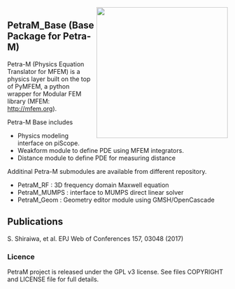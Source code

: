 <img align="right" width="300" height="300" src="https://github.com/piScope/PetraM_Base/blob/master/resources/app_logo.png?raw=true">

## PetraM_Base (Base Package for Petra-M)

Petra-M (Physics Equation Translator for MFEM) is a physics layer built
on the top of PyMFEM, a python wrapper for Modular FEM library
(MFEM: http://mfem.org). 

Petra-M Base includes
 - Physics modeling interface on piScope.
 - Weakform module to define PDE using MFEM integrators.
 - Distance module to define PDE for measuring distance

Additinal Petra-M submodules are available from different repository.
 - PetraM_RF : 3D frequency domain Maxwell equation
 - PetraM_MUMPS : interface to MUMPS direct linear solver
 - PetraM_Geom : Geometry editor module using GMSH/OpenCascade

## Publications
  S. Shiraiwa, et al. EPJ Web of Conferences 157, 03048 (2017)

### Licence
PetraM project is released under the GPL v3 license.
See files COPYRIGHT and LICENSE file for full details.

